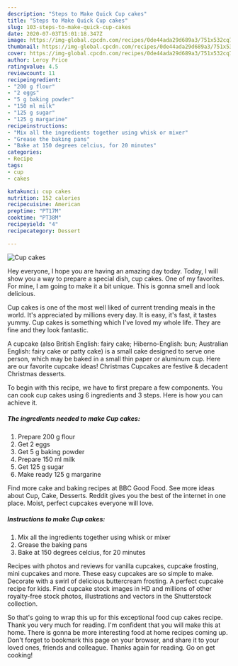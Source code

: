 ```yaml
---
description: "Steps to Make Quick Cup cakes"
title: "Steps to Make Quick Cup cakes"
slug: 103-steps-to-make-quick-cup-cakes
date: 2020-07-03T15:01:18.347Z
image: https://img-global.cpcdn.com/recipes/0de44ada29d689a3/751x532cq70/cup-cakes-recipe-main-photo.jpg
thumbnail: https://img-global.cpcdn.com/recipes/0de44ada29d689a3/751x532cq70/cup-cakes-recipe-main-photo.jpg
cover: https://img-global.cpcdn.com/recipes/0de44ada29d689a3/751x532cq70/cup-cakes-recipe-main-photo.jpg
author: Leroy Price
ratingvalue: 4.5
reviewcount: 11
recipeingredient:
- "200 g flour"
- "2 eggs"
- "5 g baking powder"
- "150 ml milk"
- "125 g sugar"
- "125 g margarine"
recipeinstructions:
- "Mix all the ingredients together using whisk or mixer"
- "Grease the baking pans"
- "Bake at 150 degrees celcius, for 20 minutes"
categories:
- Recipe
tags:
- cup
- cakes

katakunci: cup cakes 
nutrition: 152 calories
recipecuisine: American
preptime: "PT17M"
cooktime: "PT38M"
recipeyield: "4"
recipecategory: Dessert

---
```



![Cup cakes](https://img-global.cpcdn.com/recipes/0de44ada29d689a3/751x532cq70/cup-cakes-recipe-main-photo.jpg)

Hey everyone, I hope you are having an amazing day today. Today, I will show you a way to prepare a special dish, cup cakes. One of my favorites. For mine, I am going to make it a bit unique. This is gonna smell and look delicious.

Cup cakes is one of the most well liked of current trending meals in the world. It's appreciated by millions every day. It is easy, it's fast, it tastes yummy. Cup cakes is something which I've loved my whole life. They are fine and they look fantastic.

A cupcake (also British English: fairy cake; Hiberno-English: bun; Australian English: fairy cake or patty cake) is a small cake designed to serve one person, which may be baked in a small thin paper or aluminum cup. Here are our favorite cupcake ideas! Christmas Cupcakes are festive &amp; decadent Christmas desserts.


To begin with this recipe, we have to first prepare a few components. You can cook cup cakes using 6 ingredients and 3 steps. Here is how you can achieve it.

<!--inarticleads1-->

##### The ingredients needed to make Cup cakes:

1. Prepare 200 g flour
1. Get 2 eggs
1. Get 5 g baking powder
1. Prepare 150 ml milk
1. Get 125 g sugar
1. Make ready 125 g margarine


Find more cake and baking recipes at BBC Good Food. See more ideas about Cup, Cake, Desserts. Reddit gives you the best of the internet in one place. Moist, perfect cupcakes everyone will love. 

<!--inarticleads2-->

##### Instructions to make Cup cakes:

1. Mix all the ingredients together using whisk or mixer
1. Grease the baking pans
1. Bake at 150 degrees celcius, for 20 minutes


Recipes with photos and reviews for vanilla cupcakes, cupcake frosting, mini cupcakes and more. These easy cupcakes are so simple to make. Decorate with a swirl of delicious buttercream frosting. A perfect cupcake recipe for kids. Find cupcake stock images in HD and millions of other royalty-free stock photos, illustrations and vectors in the Shutterstock collection. 

So that's going to wrap this up for this exceptional food cup cakes recipe. Thank you very much for reading. I'm confident that you will make this at home. There is gonna be more interesting food at home recipes coming up. Don't forget to bookmark this page on your browser, and share it to your loved ones, friends and colleague. Thanks again for reading. Go on get cooking!
